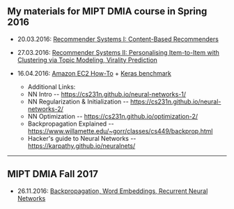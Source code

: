 ## My materials for MIPT DMIA course in Spring 2016

* 20.03.2016: [Recommender Systems I: Content-Based Recommenders](https://github.com/persiyanov/ml-mipt/blob/master/RecSys_Part1_DMIA.pdf)
* 27.03.2016: [Recommender Systems II: Personalising Item-to-Item with Clustering via Topic Modeling, Virality Prediction](https://github.com/persiyanov/ml-mipt/blob/master/RecSys_Part2_DMIA.pdf)

* 16.04.2016: [Amazon EC2 How-To](https://github.com/persiyanov/ml-mipt/tree/master/amazon-howto) + [Keras benchmark](https://github.com/persiyanov/ml-mipt/blob/master/keras-mnist-bench/Keras_MNIST_MLP.ipynb)
  * Additional Links:
  * NN Intro -- https://cs231n.github.io/neural-networks-1/
  * NN Regularization & Initialization -- https://cs231n.github.io/neural-networks-2/
  * NN Optimization -- https://cs231n.github.io/optimization-2/
  * Backpropagation Explained -- https://www.willamette.edu/~gorr/classes/cs449/backprop.html
  * Hacker's guide to Neural Networks -- https://karpathy.github.io/neuralnets/

----------
## MIPT DMIA Fall 2017

* 26.11.2016: [Backpropagation, Word Embeddings, Recurrent Neural Networks](https://github.com/vkantor/MIPT_Data_Mining_In_Action_2016/blob/master/trends/hw5/DMIA2016_backprop_w2v_rnn.pdf)
